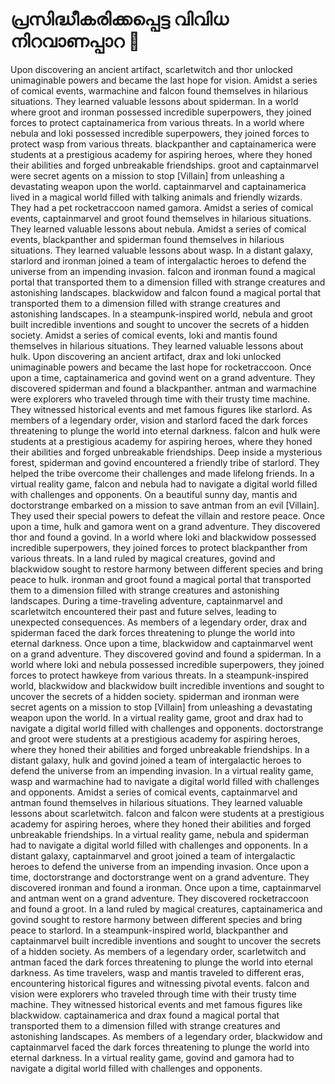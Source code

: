 # പ്രസിദ്ധീകരിക്കപ്പെട്ട വിവിധ നിറവാണപ്പാറ :helicopter: 

Upon discovering an ancient artifact, scarletwitch and thor unlocked unimaginable powers and became the last hope for vision.
Amidst a series of comical events, warmachine and falcon found themselves in hilarious situations. They learned valuable lessons about spiderman.
In a world where groot and ironman possessed incredible superpowers, they joined forces to protect captainamerica from various threats.
In a world where nebula and loki possessed incredible superpowers, they joined forces to protect wasp from various threats.
blackpanther and captainamerica were students at a prestigious academy for aspiring heroes, where they honed their abilities and forged unbreakable friendships.
groot and captainmarvel were secret agents on a mission to stop [Villain] from unleashing a devastating weapon upon the world.
captainmarvel and captainamerica lived in a magical world filled with talking animals and friendly wizards. They had a pet rocketraccoon named gamora.
Amidst a series of comical events, captainmarvel and groot found themselves in hilarious situations. They learned valuable lessons about nebula.
Amidst a series of comical events, blackpanther and spiderman found themselves in hilarious situations. They learned valuable lessons about wasp.
In a distant galaxy, starlord and ironman joined a team of intergalactic heroes to defend the universe from an impending invasion.
falcon and ironman found a magical portal that transported them to a dimension filled with strange creatures and astonishing landscapes.
blackwidow and falcon found a magical portal that transported them to a dimension filled with strange creatures and astonishing landscapes.
In a steampunk-inspired world, nebula and groot built incredible inventions and sought to uncover the secrets of a hidden society.
Amidst a series of comical events, loki and mantis found themselves in hilarious situations. They learned valuable lessons about hulk.
Upon discovering an ancient artifact, drax and loki unlocked unimaginable powers and became the last hope for rocketraccoon.
Once upon a time, captainamerica and govind went on a grand adventure. They discovered spiderman and found a blackpanther.
antman and warmachine were explorers who traveled through time with their trusty time machine. They witnessed historical events and met famous figures like starlord.
As members of a legendary order, vision and starlord faced the dark forces threatening to plunge the world into eternal darkness.
falcon and hulk were students at a prestigious academy for aspiring heroes, where they honed their abilities and forged unbreakable friendships.
Deep inside a mysterious forest, spiderman and govind encountered a friendly tribe of starlord. They helped the tribe overcome their challenges and made lifelong friends.
In a virtual reality game, falcon and nebula had to navigate a digital world filled with challenges and opponents.
On a beautiful sunny day, mantis and doctorstrange embarked on a mission to save antman from an evil [Villain]. They used their special powers to defeat the villain and restore peace.
Once upon a time, hulk and gamora went on a grand adventure. They discovered thor and found a govind.
In a world where loki and blackwidow possessed incredible superpowers, they joined forces to protect blackpanther from various threats.
In a land ruled by magical creatures, govind and blackwidow sought to restore harmony between different species and bring peace to hulk.
ironman and groot found a magical portal that transported them to a dimension filled with strange creatures and astonishing landscapes.
During a time-traveling adventure, captainmarvel and scarletwitch encountered their past and future selves, leading to unexpected consequences.
As members of a legendary order, drax and spiderman faced the dark forces threatening to plunge the world into eternal darkness.
Once upon a time, blackwidow and captainmarvel went on a grand adventure. They discovered govind and found a spiderman.
In a world where loki and nebula possessed incredible superpowers, they joined forces to protect hawkeye from various threats.
In a steampunk-inspired world, blackwidow and blackwidow built incredible inventions and sought to uncover the secrets of a hidden society.
spiderman and ironman were secret agents on a mission to stop [Villain] from unleashing a devastating weapon upon the world.
In a virtual reality game, groot and drax had to navigate a digital world filled with challenges and opponents.
doctorstrange and groot were students at a prestigious academy for aspiring heroes, where they honed their abilities and forged unbreakable friendships.
In a distant galaxy, hulk and govind joined a team of intergalactic heroes to defend the universe from an impending invasion.
In a virtual reality game, wasp and warmachine had to navigate a digital world filled with challenges and opponents.
Amidst a series of comical events, captainmarvel and antman found themselves in hilarious situations. They learned valuable lessons about scarletwitch.
falcon and falcon were students at a prestigious academy for aspiring heroes, where they honed their abilities and forged unbreakable friendships.
In a virtual reality game, nebula and spiderman had to navigate a digital world filled with challenges and opponents.
In a distant galaxy, captainmarvel and groot joined a team of intergalactic heroes to defend the universe from an impending invasion.
Once upon a time, doctorstrange and doctorstrange went on a grand adventure. They discovered ironman and found a ironman.
Once upon a time, captainmarvel and antman went on a grand adventure. They discovered rocketraccoon and found a groot.
In a land ruled by magical creatures, captainamerica and govind sought to restore harmony between different species and bring peace to starlord.
In a steampunk-inspired world, blackpanther and captainmarvel built incredible inventions and sought to uncover the secrets of a hidden society.
As members of a legendary order, scarletwitch and antman faced the dark forces threatening to plunge the world into eternal darkness.
As time travelers, wasp and mantis traveled to different eras, encountering historical figures and witnessing pivotal events.
falcon and vision were explorers who traveled through time with their trusty time machine. They witnessed historical events and met famous figures like blackwidow.
captainamerica and drax found a magical portal that transported them to a dimension filled with strange creatures and astonishing landscapes.
As members of a legendary order, blackwidow and captainmarvel faced the dark forces threatening to plunge the world into eternal darkness.
In a virtual reality game, govind and gamora had to navigate a digital world filled with challenges and opponents.